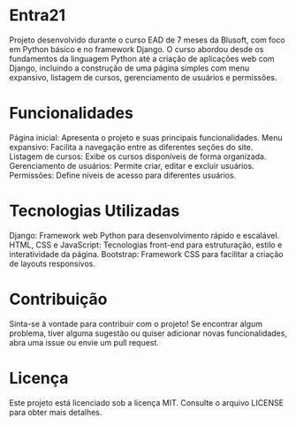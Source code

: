 # Entra21
Projeto desenvolvido durante o curso EAD de 7 meses da Blusoft, com foco em Python básico e no framework Django. O curso abordou desde os fundamentos da linguagem Python até a criação de aplicações web com Django, incluindo a construção de uma página simples com menu expansivo, listagem de cursos, gerenciamento de usuários e permissões.

# Funcionalidades
Página inicial: Apresenta o projeto e suas principais funcionalidades.
Menu expansivo: Facilita a navegação entre as diferentes seções do site.
Listagem de cursos: Exibe os cursos disponíveis de forma organizada.
Gerenciamento de usuários: Permite criar, editar e excluir usuários.
Permissões: Define níveis de acesso para diferentes usuários.

# Tecnologias Utilizadas
Django: Framework web Python para desenvolvimento rápido e escalável.
HTML, CSS e JavaScript: Tecnologias front-end para estruturação, estilo e interatividade da página.
Bootstrap: Framework CSS para facilitar a criação de layouts responsivos.

# Contribuição
Sinta-se à vontade para contribuir com o projeto! Se encontrar algum problema, tiver alguma sugestão ou quiser adicionar novas funcionalidades, abra uma issue ou envie um pull request.

# Licença
Este projeto está licenciado sob a licença MIT. Consulte o arquivo LICENSE para obter mais detalhes.
